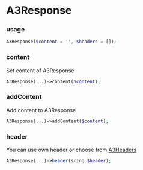 # A3Response

### usage
```php
A3Response($content = '', $headers = []);
```
### content
Set content of A3Response

```php
A3Response(...)->content($content);
```
### addContent
Add content to A3Response

```php
A3Response(...)->addContent($content);
```
### header
You can use own header or choose from [A3Headers](https://github.com/AboAlimk/A3/blob/master/A3Headers.md "A3Headers")

```php
A3Response(...)->header(sring $header);
```